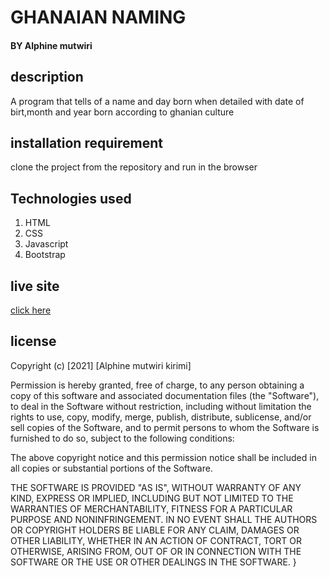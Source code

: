# GHANAIAN NAMING
#### BY Alphine mutwiri
## description
 A program that tells of a name and day born when detailed with date of birt,month and year born according to ghanian culture
## installation requirement
clone the project from the repository and run in the browser
## Technologies used 
 1. HTML 
 1. CSS
 1. Javascript
 1. Bootstrap
 ## live site
 [click here](https://alphine3900.github.io/Amazing-Ghananian-Naming-Website/)
## license

Copyright (c) [2021] [Alphine mutwiri kirimi]

Permission is hereby granted, free of charge, to any person obtaining a copy
of this software and associated documentation files (the "Software"), to deal
in the Software without restriction, including without limitation the rights
to use, copy, modify, merge, publish, distribute, sublicense, and/or sell
copies of the Software, and to permit persons to whom the Software is
furnished to do so, subject to the following conditions:

The above copyright notice and this permission notice shall be included in all
copies or substantial portions of the Software.

THE SOFTWARE IS PROVIDED "AS IS", WITHOUT WARRANTY OF ANY KIND, EXPRESS OR
IMPLIED, INCLUDING BUT NOT LIMITED TO THE WARRANTIES OF MERCHANTABILITY,
FITNESS FOR A PARTICULAR PURPOSE AND NONINFRINGEMENT. IN NO EVENT SHALL THE
AUTHORS OR COPYRIGHT HOLDERS BE LIABLE FOR ANY CLAIM, DAMAGES OR OTHER
LIABILITY, WHETHER IN AN ACTION OF CONTRACT, TORT OR OTHERWISE, ARISING FROM,
OUT OF OR IN CONNECTION WITH THE SOFTWARE OR THE USE OR OTHER DEALINGS IN THE
SOFTWARE.
}
